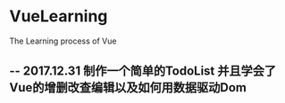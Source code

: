 # VueLearning
The Learning process of Vue


-- 2017.12.31 制作一个简单的TodoList 并且学会了Vue的增删改查编辑以及如何用数据驱动Dom
-- 
